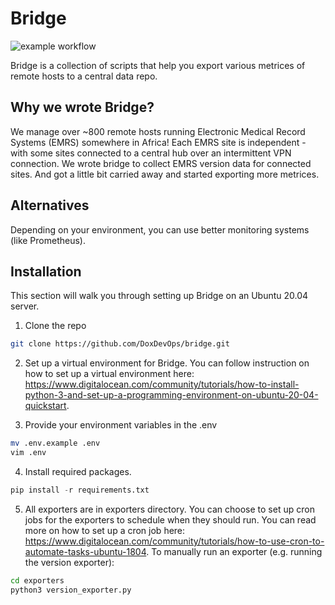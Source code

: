 
# Bridge

![example workflow](https://github.com/DoxDevOps/bridge/actions/workflows/python-package.yml/badge.svg)

Bridge is a collection of scripts that help you export various metrices of remote hosts to a central data repo.

## Why we wrote Bridge?

We manage over ~800 remote hosts running Electronic Medical Record Systems (EMRS) somewhere in Africa! Each EMRS site is independent - with some sites connected to a central hub over an intermittent VPN connection. We wrote bridge to collect EMRS version data for connected sites. And got a little bit carried away and started exporting more metrices.

## Alternatives

Depending on your environment, you can use better monitoring systems (like Prometheus).

## Installation

This section will walk you through setting up Bridge on an Ubuntu 20.04 server.

1. Clone the repo

```bash
git clone https://github.com/DoxDevOps/bridge.git
```

2. Set up a virtual environment for Bridge. You can follow instruction on how to set up a virtual environment here: <https://www.digitalocean.com/community/tutorials/how-to-install-python-3-and-set-up-a-programming-environment-on-ubuntu-20-04-quickstart>.

3. Provide your environment variables in the .env

```bash
mv .env.example .env
vim .env
```

4. Install required packages.

```python
pip install -r requirements.txt
```

5. All exporters are in exporters directory. You can choose to set up cron jobs for the exporters to schedule when they should run. You can read more on how to set up a cron job here: <https://www.digitalocean.com/community/tutorials/how-to-use-cron-to-automate-tasks-ubuntu-1804>. To manually run an exporter (e.g. running the version exporter):

```bash
cd exporters
python3 version_exporter.py
```
